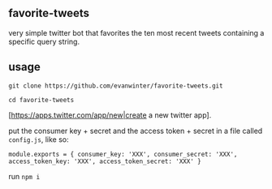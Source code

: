 ## favorite-tweets

very simple twitter bot that favorites the ten most recent tweets containing a specific query string.

## usage

`git clone https://github.com/evanwinter/favorite-tweets.git`

`cd favorite-tweets`

[https://apps.twitter.com/app/new|create a new twitter app].

put the consumer key + secret and the access token + secret in a file called `config.js`, like so:

``
module.exports = {
	consumer_key: 'XXX',
	consumer_secret: 'XXX',
	access_token_key: 'XXX',
	access_token_secret: 'XXX'
}
``

run `npm i`